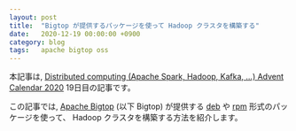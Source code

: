 ```yaml
---
layout: post
title:  "Bigtop が提供するパッケージを使って Hadoop クラスタを構築する"
date:   2020-12-19 00:00:00 +0900
category: blog
tags:   apache bigtop oss
---
```

本記事は,
[Distributed computing (Apache Spark, Hadoop, Kafka, ...) Advent Calendar 2020](https://qiita.com/advent-calendar/2020/distributed-computing)
19日目の記事です。

この記事では, [Apache Bigtop](https://bigtop.apache.org) (以下 Bigtop) が提供する
[deb](https://wiki.debian.org/deb) や [rpm](https://rpm.org/) 形式のパッケージを使って、
Hadoop クラスタを構築する方法を紹介します。
